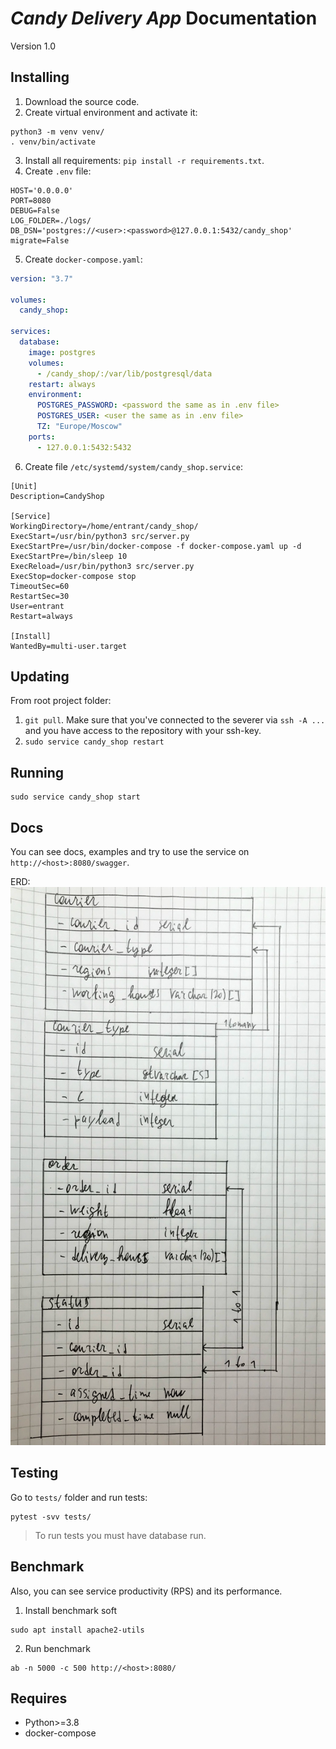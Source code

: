 # _Candy Delivery App_ Documentation
Version 1.0

## Installing
1. Download the source code.
2. Create virtual environment and activate it:
```shell
python3 -m venv venv/
. venv/bin/activate
```
3. Install all requirements: `pip install -r requirements.txt`.
4. Create `.env` file:
```editorconfig
HOST='0.0.0.0'
PORT=8080
DEBUG=False
LOG_FOLDER=./logs/
DB_DSN='postgres://<user>:<password>@127.0.0.1:5432/candy_shop'
migrate=False
```
5. Create `docker-compose.yaml`:
```yaml
version: "3.7"

volumes:
  candy_shop:

services:
  database:
    image: postgres
    volumes:
      - /candy_shop/:/var/lib/postgresql/data
    restart: always
    environment:
      POSTGRES_PASSWORD: <password the same as in .env file>
      POSTGRES_USER: <user the same as in .env file>
      TZ: "Europe/Moscow"
    ports:
      - 127.0.0.1:5432:5432
```
6. Create file `/etc/systemd/system/candy_shop.service`:
```editorconfig
[Unit]
Description=CandyShop

[Service]
WorkingDirectory=/home/entrant/candy_shop/
ExecStart=/usr/bin/python3 src/server.py
ExecStartPre=/usr/bin/docker-compose -f docker-compose.yaml up -d
ExecStartPre=/bin/sleep 10
ExecReload=/usr/bin/python3 src/server.py
ExecStop=docker-compose stop
TimeoutSec=60
RestartSec=30
User=entrant
Restart=always

[Install]
WantedBy=multi-user.target
```


## Updating
From root project folder:
1. `git pull`. Make sure that you've connected to the severer via `ssh -A ...`
and you have access to the repository with your ssh-key.
2. `sudo service candy_shop restart` 


## Running
```shell
sudo service candy_shop start
```


## Docs
You can see docs, examples and try to use the service on `http://<host>:8080/swagger`.

ERD:
![](task/erd.jpg)


## Testing
Go to `tests/` folder and run tests:
```shell
pytest -svv tests/
```

> To run tests you must have database run.

## Benchmark
Also, you can see service productivity (RPS) and its performance.

1. Install benchmark soft
```shell
sudo apt install apache2-utils
```
2. Run benchmark
```shell
ab -n 5000 -c 500 http://<host>:8080/
```


## Requires
* Python>=3.8
* docker-compose